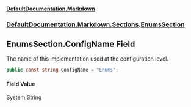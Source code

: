 #### [DefaultDocumentation\.Markdown](../../../../index.md 'index')
### [DefaultDocumentation\.Markdown\.Sections](../../../../index.md#DefaultDocumentation.Markdown.Sections 'DefaultDocumentation\.Markdown\.Sections').[EnumsSection](index.md 'DefaultDocumentation\.Markdown\.Sections\.EnumsSection')

## EnumsSection\.ConfigName Field

The name of this implementation used at the configuration level\.

```csharp
public const string ConfigName = "Enums";
```

#### Field Value
[System\.String](https://learn.microsoft.com/en-us/dotnet/api/system.string 'System\.String')